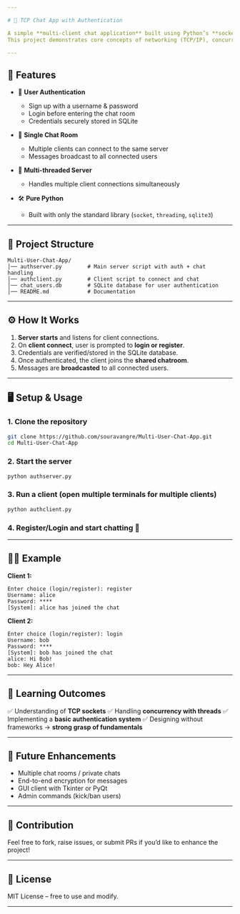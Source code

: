 ```yaml
---

# 🔗 TCP Chat App with Authentication

A simple **multi-client chat application** built using Python’s **socket programming** and **SQLite** for user authentication.
This project demonstrates core concepts of networking (TCP/IP), concurrency (threading), and authentication without relying on external frameworks like Flask/Django.

---
```


## 🚀 Features

* 🔐 **User Authentication**

  * Sign up with a username & password
  * Login before entering the chat room
  * Credentials securely stored in SQLite

* 💬 **Single Chat Room**

  * Multiple clients can connect to the same server
  * Messages broadcast to all connected users

* 🧵 **Multi-threaded Server**

  * Handles multiple client connections simultaneously

* 🛠 **Pure Python**

  * Built with only the standard library (`socket`, `threading`, `sqlite3`)

---

## 📂 Project Structure

```
Multi-User-Chat-App/
│── authserver.py        # Main server script with auth + chat handling
│── authclient.py        # Client script to connect and chat
│── chat_users.db        # SQLite database for user authentication
│── README.md            # Documentation
```

---

## ⚙️ How It Works

1. **Server starts** and listens for client connections.
2. On **client connect**, user is prompted to **login or register**.
3. Credentials are verified/stored in the SQLite database.
4. Once authenticated, the client joins the **shared chatroom**.
5. Messages are **broadcasted** to all connected users.

---

## 🖥️ Setup & Usage

### 1. Clone the repository

```bash
git clone https://github.com/souravangre/Multi-User-Chat-App.git
cd Multi-User-Chat-App
```

### 2. Start the server

```bash
python authserver.py
```

### 3. Run a client (open multiple terminals for multiple clients)

```bash
python authclient.py
```

### 4. Register/Login and start chatting 🎉

---

## 🧑‍💻 Example

**Client 1:**

```
Enter choice (login/register): register
Username: alice
Password: ****
[System]: alice has joined the chat
```

**Client 2:**

```
Enter choice (login/register): login
Username: bob
Password: ****
[System]: bob has joined the chat
alice: Hi Bob!
bob: Hey Alice!
```

---

## 📖 Learning Outcomes

✅ Understanding of **TCP sockets**
✅ Handling **concurrency with threads**
✅ Implementing a **basic authentication system**
✅ Designing without frameworks → **strong grasp of fundamentals**

---

## 🔮 Future Enhancements

* Multiple chat rooms / private chats
* End-to-end encryption for messages
* GUI client with Tkinter or PyQt
* Admin commands (kick/ban users)

---

## 🤝 Contribution

Feel free to fork, raise issues, or submit PRs if you’d like to enhance the project!

---

## 📜 License

MIT License – free to use and modify.

---

